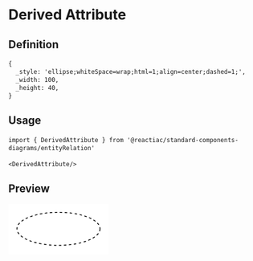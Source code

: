 # Derived Attribute

## Definition

```
{
  _style: 'ellipse;whiteSpace=wrap;html=1;align=center;dashed=1;',
  _width: 100,
  _height: 40,
}
```

## Usage

```
import { DerivedAttribute } from '@reactiac/standard-components-diagrams/entityRelation'

<DerivedAttribute/>
```

## Preview

<img src="./derived-attribute.png" width="200"/>
